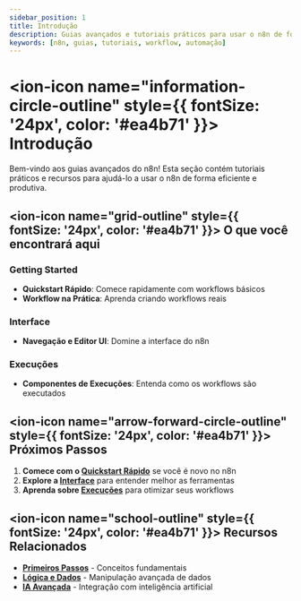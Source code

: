 ```yaml
---
sidebar_position: 1
title: Introdução
description: Guias avançados e tutoriais práticos para usar o n8n de forma eficiente
keywords: [n8n, guias, tutoriais, workflow, automação]
---
```


# <ion-icon name="information-circle-outline" style={{ fontSize: '24px', color: '#ea4b71' }}></ion-icon> Introdução

Bem-vindo aos guias avançados do n8n! Esta seção contém tutoriais práticos e recursos para ajudá-lo a usar o n8n de forma eficiente e produtiva.

## <ion-icon name="grid-outline" style={{ fontSize: '24px', color: '#ea4b71' }}></ion-icon> O que você encontrará aqui

### Getting Started

- **Quickstart Rápido**: Comece rapidamente com workflows básicos
- **Workflow na Prática**: Aprenda criando workflows reais

### Interface

- **Navegação e Editor UI**: Domine a interface do n8n

### Execuções

- **Componentes de Execuções**: Entenda como os workflows são executados

## <ion-icon name="arrow-forward-circle-outline" style={{ fontSize: '24px', color: '#ea4b71' }}></ion-icon> Próximos Passos

1. **Comece com o [Quickstart Rápido](./getting-started/quickstart-rapido)** se você é novo no n8n
2. **Explore a [Interface](./interface/navegacao-editor-ui)** para entender melhor as ferramentas
3. **Aprenda sobre [Execuções](./execucoes/componentes-execucoes)** para otimizar seus workflows

## <ion-icon name="school-outline" style={{ fontSize: '24px', color: '#ea4b71' }}></ion-icon> Recursos Relacionados

- **[Primeiros Passos](/primeiros-passos/guia-instalacao)** - Conceitos fundamentais
- **[Lógica e Dados](../logica-e-dados)** - Manipulação avançada de dados
- **[IA Avançada](../advanced-ai)** - Integração com inteligência artificial
